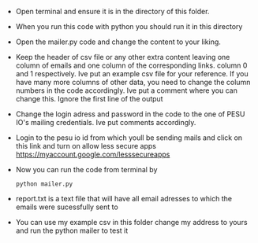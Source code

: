 * Open terminal and ensure it is in the directory of this folder.
* When you run this code with python you should run it in this directory
* Open the mailer.py code and change the content to your liking. 
* Keep the header of csv file or any other extra content leaving one column of emails and one column of the corresponding links. column 0 and 1 respectively. Ive put an example csv file for your reference. If you have many more columns of other data, you need to change the column numbers in the code accordingly. Ive put a comment where you can change this. Ignore the first line of the output 
* Change the login adress and password in the code to the one of PESU IO's mailing credentials. Ive put comments accordingly.
* Login to the pesu io id from which youll be sending mails and click on this link and turn on allow less secure apps
https://myaccount.google.com/lesssecureapps
* Now you can run the  code from terminal by
 
      python mailer.py

* report.txt is a text file that will have all email adresses to which the emails were sucessfully sent to
* You can use my example csv in this folder change my address to yours and run the python mailer to test it
